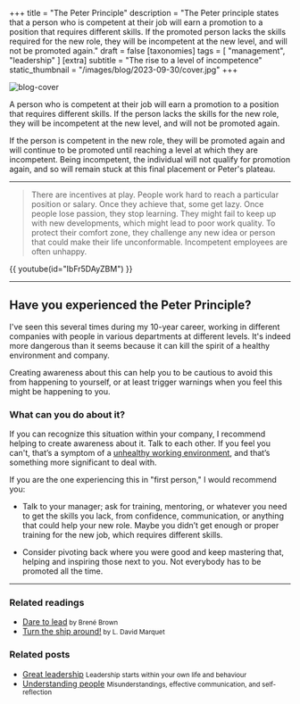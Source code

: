 +++
title = "The Peter Principle"
description = "The Peter principle states that a person who is competent at their job will earn a promotion to a position that requires different skills. If the promoted person lacks the skills required for the new role, they will be incompetent at the new level, and will not be promoted again."
draft = false
[taxonomies]
tags = [ "management", "leadership" ]
[extra]
subtitle = "The rise to a level of incompetence"
static_thumbnail = "/images/blog/2023-09-30/cover.jpg"
+++

![blog-cover](/images/blog/2023-09-30/cover.jpg)

A person who is competent at their job will earn a promotion to a position that requires different skills. If the person lacks the skills for the new role, they will be incompetent at the new level, and will not be promoted again.

<!-- more -->

If the person is competent in the new role, they will be promoted again and will continue to be promoted until reaching a level at which they are incompetent. Being incompetent, the individual will not qualify for promotion again, and so will remain stuck at this final placement or Peter's plateau.

---

> There are incentives at play. People work hard to reach a particular position or salary. Once they achieve that, some get lazy. Once people lose passion, they stop learning. They might fail to keep up with new developments, which might lead to poor work quality. To protect their comfort zone, they challenge any new idea or person that could make their life unconformable. Incompetent employees are often unhappy.

{{ youtube(id="IbFr5DAyZBM") }}

---

## Have you experienced the Peter Principle?

I've seen this several times during my 10-year career, working in different companies with people in various departments at different levels. It's indeed more dangerous than it seems because it can kill the spirit of a healthy environment and company.

Creating awareness about this can help you to be cautious to avoid this from happening to yourself, or at least trigger warnings when you feel this might be happening to you.

### What can you do about it?

If you can recognize this situation within your company, I recommend helping to create awareness about it. Talk to each other. If you feel you can't, that’s a symptom of a [unhealthy working environment](/blog/unhealthy-working-environment/), and that’s something more significant to deal with.

If you are the one experiencing this in "first person," I would recommend you:

- Talk to your manager; ask for training, mentoring, or whatever you need to get the skills you lack, from confidence, communication, or anything that could help your new role. Maybe you didn’t get enough or proper training for the new job, which requires different skills.

- Consider pivoting back where you were good and keep mastering that, helping and inspiring those next to you. Not everybody has to be promoted all the time.

---

### Related readings

- [Dare to lead](/readings/dare-to-lead/)<small> by Brené Brown</small>
- [Turn the ship around!](/readings/turn-the-ship-around/)<small> by L. David Marquet</small>

### Related posts

- [Great leadership](/blog/great-leadership) <small>Leadership starts within your own life and behaviour</small>
- [Understanding people](/blog/understanding-people) <small>Misunderstandings, effective communication, and self-reflection</small>
